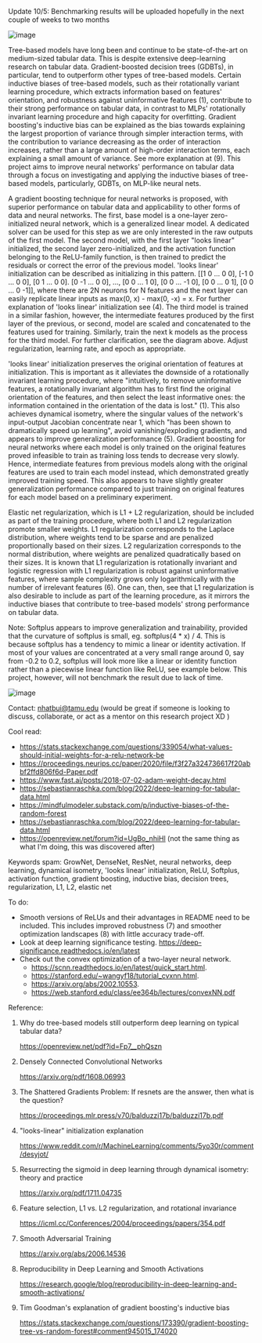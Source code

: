 Update 10/5: Benchmarking results will be uploaded hopefully in the next couple of weeks to two months

![image](https://github.com/user-attachments/assets/775d3268-776f-4179-b5d1-871223d6718a)

Tree-based models have long been and continue to be state-of-the-art on medium-sized tabular data. This is despite extensive deep-learning research on tabular data. Gradient-boosted decision trees (GDBTs), in particular, tend to outperform other types of tree-based models. Certain inductive biases of tree-based models, such as their rotationally variant learning procedure, which extracts information based on features' orientation, and robustness against uninformative features (1), contribute to their strong performance on tabular data, in contrast to MLPs' rotationally invariant learning procedure and high capacity for overfitting. Gradient boosting's inductive bias can be explained as the bias towards explaining the largest proportion of variance through simpler interaction terms, with the contribution to variance decreasing as the order of interaction increases, rather than a large amount of high-order interaction terms, each explaining a small amount of variance. See more explanation at (9). This project aims to improve neural networks' performance on tabular data through a focus on investigating and applying the inductive biases of tree-based models, particularly, GDBTs, on MLP-like neural nets.

A gradient boosting technique for neural networks is proposed, with superior performance on tabular data and applicability to other forms of data and neural networks.  The first, base model is a one-layer zero-initialized neural network, which is a generalized linear model. A dedicated solver can be used for this step as we are only interested in the raw outputs of the first model. The second model, with the first layer "looks linear" initialized, the second layer zero-initialized, and the activation function belonging to the ReLU-family function, is then trained to predict the residuals or correct the error of the previous model. 'looks linear' initialization can be described as initializing in this pattern. [[1  0 ... 0  0], [-1 0 ... 0  0], [0  1 ... 0  0]. [0 -1 ... 0  0], ..., [0  0 ... 1  0], [0  0 ... -1 0], [0  0 ... 0  1], [0  0 ... 0 -1]], where there are 2N neurons for N features and the next layer can easily replicate linear inputs as max(0, x) - max(0, -x) = x. For further explanation of 'looks linear' initialization see (4). The third model is trained in a similar fashion, however, the intermediate features produced by the first layer of the previous, or second, model are scaled and concatenated to the features used for training. Similarly, train the next k models as the process for the third model. For further clarification, see the diagram above. Adjust regularization, learning rate, and epoch as appropriate.

'looks linear' initialization preserves the original orientation of features at initialization. This is important as it alleviates the downside of a rotationally invariant learning procedure, where "intuitively, to remove uninformative features, a rotationally invariant algorithm has to first find the original orientation of the features, and then select the least informative ones: the information contained in the orientation of the data is lost." (1). This also achieves dynamical isometry, where the singular values of the network's input-output Jacobian concentrate near 1, which "has been shown to dramatically speed up learning", avoid vanishing/exploding gradients, and appears to improve generalization performance (5). Gradient boosting for neural networks where each model is only trained on the original features proved infeasible to train as training loss tends to decrease very slowly. Hence, intermediate features from previous models along with the original features are used to train each model instead, which demonstrated greatly improved training speed. This also appears to have slightly greater generalization performance compared to just training on original features for each model based on a preliminary experiment.

Elastic net regularization, which is L1 + L2 regularization, should be included as part of the training procedure, where both L1 and L2 regularization promote smaller weights. L1 regularization corresponds to the Laplace distribution, where weights tend to be sparse and are penalized proportionally based on their sizes. L2 regularization corresponds to the normal distribution, where weights are penalized quadratically based on their sizes. It is known that L1 regularization is rotationally invariant and logistic regression with L1 regularization is robust against uninformative features, where sample complexity grows only logarithmically with the number of irrelevant features (6). One can, then, see that L1 regularization is also desirable to include as part of the learning procedure, as it mirrors the inductive biases that contribute to tree-based models' strong performance on tabular data. 

Note: Softplus appears to improve generalization and trainability, provided that the curvature of softplus is small, eg. softplus(4 * x) / 4. This is because softplus has a tendency to mimic a linear or identity activation. If most of your values are concentrated at a very small range around 0, say from -0.2 to 0.2, softplus will look more like a linear or identity function rather than a piecewise linear function like ReLU, see example below. This project, however, will not benchmark the result due to lack of time.

![image](https://github.com/user-attachments/assets/6f822155-aeea-45fe-8114-fb6c46a2d893)

Contact: nhatbui@tamu.edu (would be great if someone is looking to discuss, collaborate, or act as a mentor on this research project XD ) 

Cool read:
- https://stats.stackexchange.com/questions/339054/what-values-should-initial-weights-for-a-relu-network-be
- https://proceedings.neurips.cc/paper/2020/file/f3f27a324736617f20abbf2ffd806f6d-Paper.pdf
- https://www.fast.ai/posts/2018-07-02-adam-weight-decay.html
- https://sebastianraschka.com/blog/2022/deep-learning-for-tabular-data.html
- https://mindfulmodeler.substack.com/p/inductive-biases-of-the-random-forest
- https://sebastianraschka.com/blog/2022/deep-learning-for-tabular-data.html
- https://openreview.net/forum?id=UgBo_nhiHl (not the same thing as what I'm doing, this was discovered after)

Keywords spam:
GrowNet, DenseNet, ResNet, neural networks, deep learning, dynamical isometry, 'looks linear' initialization, ReLU, Softplus, activation function, gradient boosting, inductive bias, decision trees, regularization, L1, L2, elastic net

To do:
- Smooth versions of ReLUs and their advantages in README need to be included. This includes improved robustness (7) and smoother optimization landscapes (8) with little accuracy trade-off.
- Look at deep learning significance testing. https://deep-significance.readthedocs.io/en/latest
- Check out the convex optimization of a two-layer neural network.
   - https://scnn.readthedocs.io/en/latest/quick_start.html.
   - https://stanford.edu/~wangyf18/tutorial_cvxnn.html.
   - https://arxiv.org/abs/2002.10553.
   - https://web.stanford.edu/class/ee364b/lectures/convexNN.pdf


Reference: 
1) Why do tree-based models still outperform deep learning on typical tabular data?

   https://openreview.net/pdf?id=Fp7__phQszn
2) Densely Connected Convolutional Networks

   https://arxiv.org/pdf/1608.06993
3) The Shattered Gradients Problem: If resnets are the answer, then what is the question?

   https://proceedings.mlr.press/v70/balduzzi17b/balduzzi17b.pdf
4) "looks-linear" initialization explanation

   https://www.reddit.com/r/MachineLearning/comments/5yo30r/comment/desyjot/
5) Resurrecting the sigmoid in deep learning through dynamical isometry: theory and practice

   https://arxiv.org/pdf/1711.04735
6) Feature selection, L1 vs. L2 regularization, and rotational invariance

   https://icml.cc/Conferences/2004/proceedings/papers/354.pdf
7) Smooth Adversarial Training

   https://arxiv.org/abs/2006.14536
8) Reproducibility in Deep Learning and Smooth Activations

   https://research.google/blog/reproducibility-in-deep-learning-and-smooth-activations/

9) Tim Goodman's explanation of gradient boosting's inductive bias

    https://stats.stackexchange.com/questions/173390/gradient-boosting-tree-vs-random-forest#comment945015_174020
